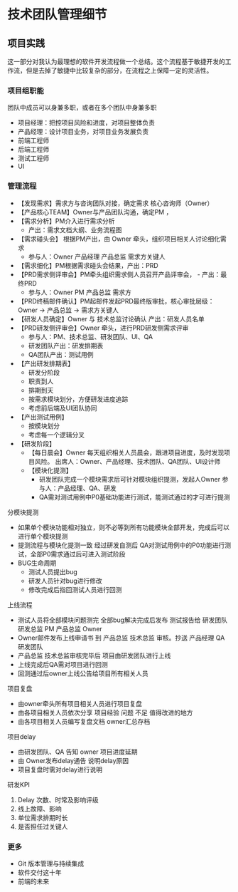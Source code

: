 # 技术团队管理细节

## 项目实践

这一部分对我认为最理想的软件开发流程做一个总结。这个流程基于敏捷开发的工作流，但是去掉了敏捷中比较复杂的部分，在流程之上保障一定的灵活性。

### 项目组职能

团队中成员可以身兼多职，或者在多个团队中身兼多职

- 项目经理：把控项目风险和进度，对项目整体负责
- 产品经理：设计项目业务，对项目业务发展负责
- 前端工程师
- 后端工程师
- 测试工程师
- UI

### 管理流程

- 【发现需求】需求方与咨询团队对接，确定需求 核心咨询师（Owner）
- 【产品核心TEAM】Owner与产品团队沟通，确定PM ，
- 【需求分析】PM介入进行需求分析 
    - 产出：需求文档大纲、业务流程图
- 【需求碰头会】 根据PM产出，由 Owner 牵头，组织项目相关人讨论细化需求
    - 参与人：Owner 产品经理 产品总监 需求方关键人
- 【需求细化】PM根据需求碰头会结果，产出：PRD
- 【PRD需求侧评审会】PM牵头组织需求侧人员召开产品评审会， - 产出：最终PRD 
    - 参与人：Owner PM 产品总监 需求方
- 【PRD终稿邮件确认】PM起邮件发起PRD最终版审批，核心审批层级： Owner -> 产品总监 -> 需求方关键人
- 【研发人员确定】Owner 与 技术总监讨论确认 产出：研发人员名单
- 【PRD研发侧评审会】Owner 牵头，进行PRD研发侧需求评审 
    - 参与人：PM、技术总监、研发团队、UI、QA 
    - 研发团队产出：研发排期表 
    - QA团队产出：测试用例
- 【产出研发排期表】
    - 研发分阶段
    - 职责到人
    - 排期到天
    - 按需求模块划分，方便研发进度追踪
    - 考虑前后端及UI团队协同
- 【产出测试用例】
    - 按模块划分
    - 考虑每一个逻辑分叉
- 【研发阶段】
    - 【每日晨会】Owner 每天组织相关人员晨会，跟进项目进度，及时发现项目风险。 出席人：Owner、产品经理、技术团队、QA团队、UI设计师
    - 【模块化提测】
        - 研发团队完成一个模块需求后可针对模块组织提测，发起人Owner 参与人：产品经理、QA、研发
        - QA需对测试用例中P0基础功能进行测试，能测试通过的才可进行提测


分模块提测

- 如果单个模块功能相对独立，则不必等到所有功能模块全部开发，完成后可以进行单个模块提测
- 提测流程与模块化提测一致 经过研发自测后 QA对测试用例中的P0功能进行测试，全部P0需求通过后可进入测试阶段
- BUG生命周期
    - 测试人员提出bug
    - 研发人员针对bug进行修改
    - 修改完成后指回测试人员进行回测

上线流程

- 测试人员将全部模块问题测完 全部bug解决完成后发布 测试报告给 研发团队 研发总监 PM 产品总监 Owner
- Owner邮件发布上线申请书 到 产品总监 技术总监 审核。抄送 产品经理 QA 研发团队
- 产品总监 技术总监审核完毕后 项目由研发团队进行上线
- 上线完成后QA需对项目进行回测
- 回测通过后owner上线公告给项目所有相关人员

项目复盘

- 由owner牵头所有项目相关人员进行项目复盘
- 由各项目相关人员依次分享 项目经验 问题 不足 值得改进的地方
- 由各项目相关人员编写复盘文档 owner汇总存档

项目delay

- 由研发团队、QA 告知 owner 项目进度延期
- 由 Owner发布delay通告 说明delay原因
- 项目复盘时需对delay进行说明

研发KPI

1. Delay 次数、时常及影响评级
2. 线上故障、影响
3. 单位需求排期时长
4. 是否担任过关键人

### 更多

- Git 版本管理与持续集成
- 软件交付这十年
- 前端的未来
